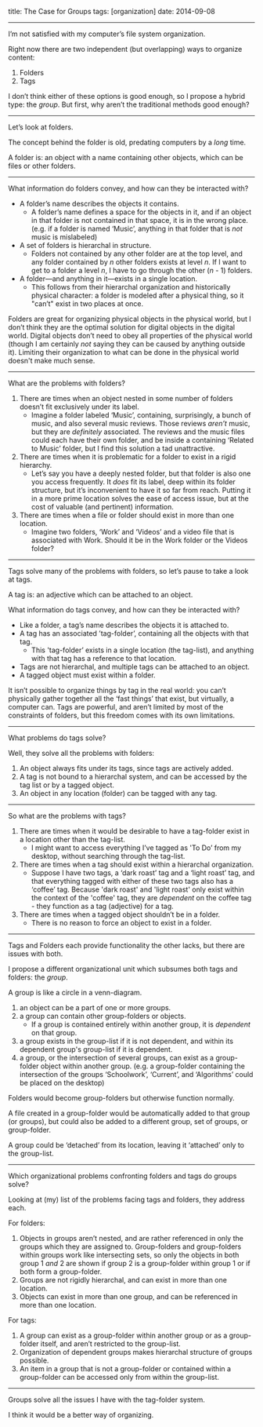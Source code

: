 title: The Case for Groups
tags: [organization]
date: 2014-09-08

---

I’m not satisfied with my computer’s file system organization. 

Right now there are two independent (but overlapping) ways to organize content:

1. Folders
2. Tags

I don’t think either of these options is good enough, so I propose a hybrid type: the _group_. But first, why aren’t the traditional methods good enough?

---

Let’s look at folders. 

The concept behind the folder is old, predating computers by a _long_ time. 

A folder is: an object with a name containing other objects, which can be files or other folders.

---

What information do folders convey, and how can they be interacted with?

- A folder’s name describes the objects it contains. 
    - A folder’s name defines a space for the objects in it, and if an object in that folder is not contained in that space, it is in the wrong place. (e.g. if a folder is named ‘Music’, anything in that folder that is _not_ music is mislabeled)
- A set of folders is hierarchal in structure. 
    - Folders not contained by any other folder are at the top level, and any folder contained by _n_ other folders exists at level _n_. If I want to get to a folder a level _n_, I have to go through the other (_n_ - 1) folders. 
- A folder—and anything in it—exists in a single location. 
    - This follows from their hierarchal organization and historically physical character: a folder is modeled after a physical thing, so it "can’t" exist in two places at once. 

Folders are great for organizing physical objects in the physical world, but I don’t think they are the optimal solution for digital objects in the digital world. Digital objects don’t need to obey all properties of the physical world (though I am certainly _not_ saying they can be caused by anything outside it). Limiting their organization to what can be done in the physical world doesn't make much sense.

---

What are the problems with folders?

1. There are times when an object nested in some number of folders doesn’t fit exclusively under its label. 
    - Imagine a folder labeled ‘Music’, containing, surprisingly, a bunch of music, and also several music reviews. Those reviews _aren’t_ music, but they are _definitely_ associated. The reviews and the music files could each have their own folder, and be inside a containing ‘Related to Music’ folder, but I find this solution a tad unattractive.
2. There are times when it is problematic for a folder to exist in a rigid hierarchy. 
    - Let’s say you have a deeply nested folder, but that folder is also one you access frequently. It _does_ fit its label, deep within its folder structure, but it’s inconvenient to have it so far from reach. Putting it in a more prime location solves the ease of access issue, but at the cost of valuable (and pertinent) information.
3. There are times when a file or folder should exist in more than one location. 
    - Imagine two folders, ‘Work’ and ‘Videos’ and a video file that is associated with Work. Should it be in the Work folder or the Videos folder?

---

Tags solve many of the problems with folders, so let’s pause to take a look at tags.

A tag is: an adjective which can be attached to an object.

What information do tags convey, and how can they be interacted with?

- Like a folder, a tag’s name describes the objects it is attached to. 
- A tag has an associated ’tag-folder’, containing all the objects with that tag. 
    - This 'tag-folder’ exists in a single location (the tag-list), and anything with that tag has a reference to that location.
- Tags are not hierarchal, and multiple tags can be attached to an object.
- A tagged object must exist within a folder.

It isn’t possible to organize things by tag in the real world: you can’t physically gather together all the ‘fast things’ that exist, but virtually, a computer can. Tags are powerful, and aren’t limited by most of the constraints of folders, but this freedom comes with its own limitations. 

---

What problems do tags solve?

Well, they solve all the problems with folders:

1. An object always fits under its tags, since tags are actively added.
2. A tag is not bound to a hierarchal system, and can be accessed by the tag list or by a tagged object. 
3. An object in any location (folder) can be tagged with any tag.

---

So what are the problems with tags?

1. There are times when it would be desirable to have a tag-folder exist in a location other than the tag-list. 
    - I might want to access everything I’ve tagged as 'To Do’ from my desktop, without searching through the tag-list.
2. There are times when a tag should exist within a hierarchal organization. 
    - Suppose I have two tags, a ‘dark roast’ tag and a ‘light roast’ tag, and that everything tagged with either of these two tags also has a ‘coffee’ tag. Because 'dark roast' and 'light roast' only exist within the context of the 'coffee' tag, they are _dependent_ on the coffee tag - they function as a tag (adjective) for a tag. 
3. There are times when a tagged object shouldn’t be in a folder. 
    - There is no reason to force an object to exist in a folder. 

---

Tags and Folders each provide functionality the other lacks, but there are issues with both.

I propose a different organizational unit which subsumes both tags and folders: the _group_. 

A group is like a circle in a venn-diagram.

1. an object can be a part of one or more groups.
2. a group can contain other group-folders or objects.
    - If a group is contained entirely within another group, it is _dependent_ on that group.
3. a group exists in the group-list if it is not dependent, and within its dependent group's group-list if it is dependent.
4. a group, or the intersection of several groups, can exist as a group-folder object within another group. (e.g. a group-folder containing the intersection of the groups ‘Schoolwork’, ‘Current’, and ‘Algorithms’ could be placed on the desktop)

Folders would become group-folders but otherwise function normally. 

A file created in a group-folder would be automatically added to that group (or groups), but could also be added to a different group, set of groups, or group-folder.

A group could be ‘detached’ from its location, leaving it ‘attached’ only to the group-list. 

---

Which organizational problems confronting folders and tags do groups solve?

Looking at (my) list of the problems facing tags and folders, they address each.

For folders:

1. Objects in groups aren’t nested, and are rather referenced in only the groups which they are assigned to. Group-folders and group-folders within groups work like intersecting sets, so only the objects in both group 1 _and_ 2 are shown if group 2 is a group-folder within group 1 or if both form a group-folder.
2. Groups are not rigidly hierarchal, and can exist in more than one location.
3. Objects can exist in more than one group, and can be referenced in more than one location. 

For tags: 

1. A group can exist as a group-folder within another group or as a group-folder itself, and aren’t restricted to the group-list.
2. Organization of dependent groups makes hierarchal structure of groups possible.
3. An item in a group that is not a group-folder or contained within a group-folder can be accessed only from within the group-list.

---

Groups solve all the issues I have with the tag-folder system. 

I think it would be a better way of organizing.
